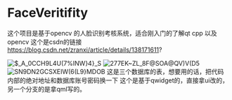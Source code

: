 # FaceVeritifity
这个项目是基于opencv 的人脸识别考核系统，适合刚入门的了解qt cpp 以及opencv
这个是csdn的链接
https://blog.csdn.net/zranxi/article/details/138171611?

![$_A_0CCH9L4U(7%INW}4}_S](https://github.com/2658183739/FaceVeritifity/assets/61618242/90aceb51-0c4d-4bc8-acb8-7c9984196dba)
![277EK~ZL_8F@SOA@QV)V(D5](https://github.com/2658183739/FaceVeritifity/assets/61618242/926b2129-099b-4301-bf9b-f66ed6c38a87)
![SN9DN2GCSXEIW(6(L9}MDOB](https://github.com/2658183739/FaceVeritifity/assets/61618242/1c1c2d75-673a-41af-9568-2a46e7738f81)
这是三个数据库的表，想要用的话，把代码内部的绝对地址和数据库账号密码换一下
这个是基于qwidget的，直接拿ui改的，另一个分支的是拿qml写的。
